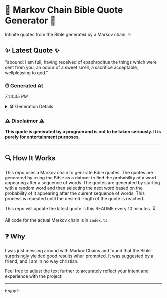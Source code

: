 # 📖 Markov Chain Bible Quote Generator 📖

Infinite quotes from the Bible generated by a Markov chain. ✨

## ✨ Latest Quote ✨
"abound: i am full, having received of epaphroditus the things which were sent from you, an odour of a sweet smell, a sacrifice acceptable, wellpleasing to god."

### ⏰ Generated At
*7:13:45 PM*

<details>
    <summary>🛠️ Generation Details</summary>
    <p>
        <strong>🌱 Seed:</strong> abound:<br>
        <strong>🔄 Iterations:</strong> 26<br>
        <strong>📜 Context History:</strong><br>[ abound: ]: i<br>[ abound:, i ]: am<br>[ abound:, i, am ]: full,<br>[ abound:, i, am, full, ]: having<br>[ abound:, i, am, full,, having ]: received<br>[ abound:, i, am, full,, having, received ]: of<br>[ i, am, full,, having, received, of ]: epaphroditus<br>[ am, full,, having, received, of, epaphroditus ]: the<br>[ full,, having, received, of, epaphroditus, the ]: things<br>[ having, received, of, epaphroditus, the, things ]: which<br>[ received, of, epaphroditus, the, things, which ]: were<br>[ of, epaphroditus, the, things, which, were ]: sent<br>[ epaphroditus, the, things, which, were, sent ]: from<br>[ the, things, which, were, sent, from ]: you,<br>[ things, which, were, sent, from, you, ]: an<br>[ which, were, sent, from, you,, an ]: odour<br>[ were, sent, from, you,, an, odour ]: of<br>[ sent, from, you,, an, odour, of ]: a<br>[ from, you,, an, odour, of, a ]: sweet<br>[ you,, an, odour, of, a, sweet ]: smell,<br>[ an, odour, of, a, sweet, smell, ]: a<br>[ odour, of, a, sweet, smell,, a ]: sacrifice<br>[ of, a, sweet, smell,, a, sacrifice ]: acceptable,<br>[ a, sweet, smell,, a, sacrifice, acceptable, ]: wellpleasing<br>[ sweet, smell,, a, sacrifice, acceptable,, wellpleasing ]: to<br>[ smell,, a, sacrifice, acceptable,, wellpleasing, to ]: god.<br>
    </p>
</details>

### ⚠️ Disclaimer ⚠️
**This quote is generated by a program and is not to be taken seriously. It is purely for entertainment purposes.**

---

## 🔍 How It Works

This repo uses a Markov chain to generate Bible quotes. The quotes are generated by using the Bible as a dataset to find the probability of a word appearing after a sequence of words. The quotes are generated by starting with a random word and then selecting the next word based on the probability of it appearing after the current sequence of words. This process is repeated until the desired length of the quote is reached.

This repo will update the latest quote in this README every 10 minutes. ⏳

All code for the actual Markov chain is in `index.ts`.

## ❓ Why

I was just messing around with Markov Chains and found that the Bible surprisingly yielded good results when prompted. 
It was suggested by a friend, and I am in no way christian.

Feel free to adjust the text further to accurately reflect your intent and experience with the project!

---

*Enjoy*✨
